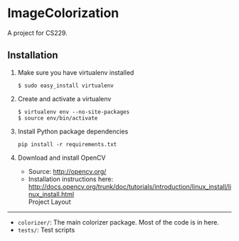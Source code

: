 ImageColorization
=================

A project for CS229.

Installation
------------

1. Make sure you have virtualenv installed
   ```
   $ sudo easy_install virtualenv
   ```

2. Create and activate a virtualenv
   ```
   $ virtualenv env --no-site-packages
   $ source env/bin/activate
   ```

3. Install Python package dependencies
   ```
   pip install -r requirements.txt
   ```

4. Download and install OpenCV 
    - Source: http://opencv.org/
    - Installation instructions here: http://docs.opencv.org/trunk/doc/tutorials/introduction/linux_install/linux_install.html  
Project Layout
--------------

- ```colorizer/```: The main colorizer package.  Most of the code is in here.
- ```tests/```: Test scripts

